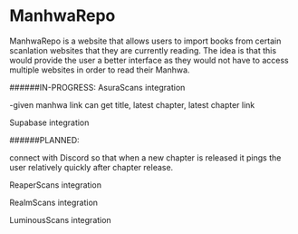 ﻿# ManhwaRepo
ManhwaRepo is a website that allows users to import books from certain scanlation websites that they are currently reading. The idea is that this would provide the user a better interface as they would not have to access multiple websites in order to read their Manhwa. 

######IN-PROGRESS:
AsuraScans integration

  -given manhwa link can get title, latest chapter, latest chapter link

Supabase integration


######PLANNED:

connect with Discord so that when a new chapter is released it pings the user relatively quickly after chapter release.

ReaperScans integration

RealmScans integration

LuminousScans integration
